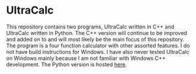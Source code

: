 # UltraCalc
This repository contains two programs, UltraCalc written in C++
 and UltraCalc written in Python. The C++ version will continue to be improved and added on to and will most likely be the main focus of this repository. The program is a four function calculator with other assorted features. I do not have build instructions for Windows. I have also never tested UltraCalc on Windows mainly because I am not familiar with Windows C++ development. The Python version is hosted [here](https://msbundles.github.io/UltraCalc/).
